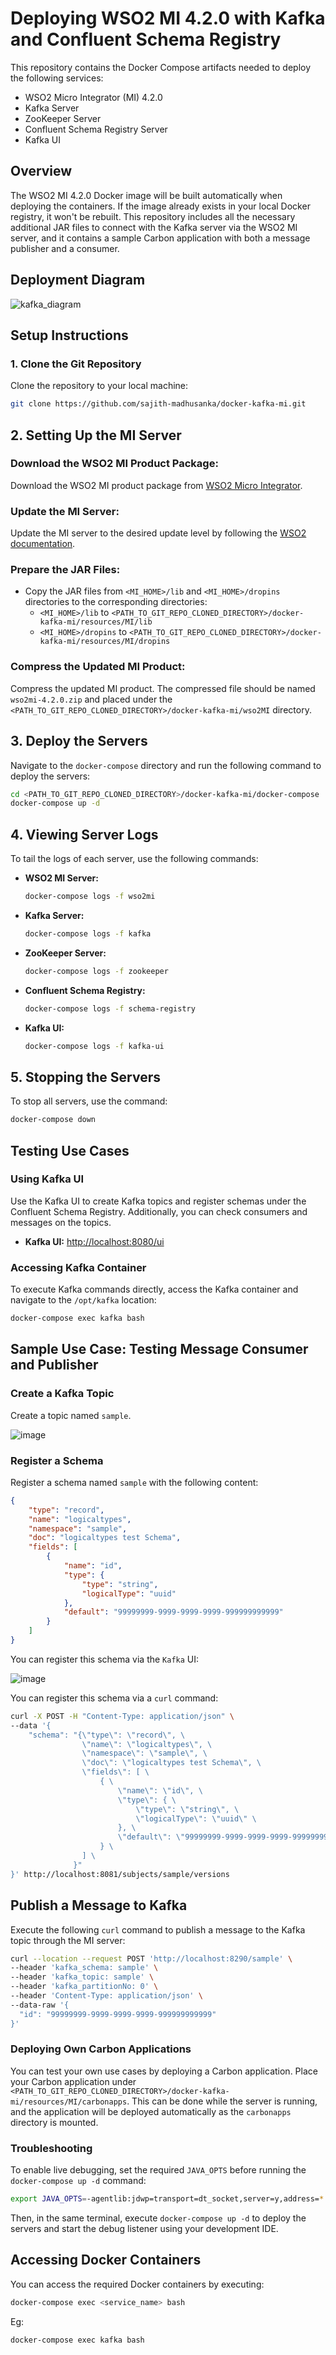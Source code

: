 # Deploying WSO2 MI 4.2.0 with Kafka and Confluent Schema Registry

This repository contains the Docker Compose artifacts needed to deploy the following services:

- WSO2 Micro Integrator (MI) 4.2.0
- Kafka Server
- ZooKeeper Server
- Confluent Schema Registry Server
- Kafka UI

## Overview

The WSO2 MI 4.2.0 Docker image will be built automatically when deploying the containers. If the image already exists in your local Docker registry, it won't be rebuilt. This repository includes all the necessary additional JAR files to connect with the Kafka server via the WSO2 MI server, and it contains a sample Carbon application with both a message publisher and a consumer.

## Deployment Diagram
![kafka_diagram](https://github.com/user-attachments/assets/75875fbc-6478-47b2-b8ad-661d9454f003)


## Setup Instructions

### 1. Clone the Git Repository

Clone the repository to your local machine:

```bash
git clone https://github.com/sajith-madhusanka/docker-kafka-mi.git
```

## 2. Setting Up the MI Server

### Download the WSO2 MI Product Package:
Download the WSO2 MI product package from [WSO2 Micro Integrator](https://wso2.com/micro-integrator/).

### Update the MI Server:
Update the MI server to the desired update level by following the [WSO2 documentation](https://apim.docs.wso2.com/en/4.2.0/install-and-setup/setup/mi-setup/updating-mi/).

### Prepare the JAR Files:

- Copy the JAR files from `<MI_HOME>/lib` and `<MI_HOME>/dropins` directories to the corresponding directories:
  - `<MI_HOME>/lib` to `<PATH_TO_GIT_REPO_CLONED_DIRECTORY>/docker-kafka-mi/resources/MI/lib`
  - `<MI_HOME>/dropins` to `<PATH_TO_GIT_REPO_CLONED_DIRECTORY>/docker-kafka-mi/resources/MI/dropins`

### Compress the Updated MI Product:
Compress the updated MI product. The compressed file should be named `wso2mi-4.2.0.zip` and placed under the `<PATH_TO_GIT_REPO_CLONED_DIRECTORY>/docker-kafka-mi/wso2MI` directory.

## 3. Deploy the Servers

Navigate to the `docker-compose` directory and run the following command to deploy the servers:

```bash
cd <PATH_TO_GIT_REPO_CLONED_DIRECTORY>/docker-kafka-mi/docker-compose
docker-compose up -d
```
## 4. Viewing Server Logs

To tail the logs of each server, use the following commands:

- **WSO2 MI Server:**
    ```bash
    docker-compose logs -f wso2mi
    ```

- **Kafka Server:**
    ```bash
    docker-compose logs -f kafka
    ```

- **ZooKeeper Server:**
    ```bash
    docker-compose logs -f zookeeper
    ```

- **Confluent Schema Registry:**
    ```bash
    docker-compose logs -f schema-registry
    ```

- **Kafka UI:**
    ```bash
    docker-compose logs -f kafka-ui
    ```

## 5. Stopping the Servers

To stop all servers, use the command:

```bash
docker-compose down
```

## Testing Use Cases

### Using Kafka UI

Use the Kafka UI to create Kafka topics and register schemas under the Confluent Schema Registry. Additionally, you can check consumers and messages on the topics.

- **Kafka UI:** [http://localhost:8080/ui](http://localhost:8080/ui)

### Accessing Kafka Container

To execute Kafka commands directly, access the Kafka container and navigate to the `/opt/kafka` location:

```bash
docker-compose exec kafka bash
```

## Sample Use Case: Testing Message Consumer and Publisher

### Create a Kafka Topic

Create a topic named `sample`.

![image](https://github.com/user-attachments/assets/928a120b-a934-42b1-91f9-adfe75d29847)



### Register a Schema

Register a schema named `sample` with the following content:

```json
{
    "type": "record",
    "name": "logicaltypes",
    "namespace": "sample",
    "doc": "logicaltypes test Schema",
    "fields": [
        {
            "name": "id",
            "type": {
                "type": "string",
                "logicalType": "uuid"
            },
            "default": "99999999-9999-9999-9999-999999999999"
        }
    ]
}
```
You can register this schema via the `Kafka` UI:

![image](https://github.com/user-attachments/assets/d488f98b-eab6-4e70-8de9-95b46846e2be)


You can register this schema via a `curl` command:

```bash
curl -X POST -H "Content-Type: application/json" \
--data '{
    "schema": "{\"type\": \"record\", \
                \"name\": \"logicaltypes\", \
                \"namespace\": \"sample\", \
                \"doc\": \"logicaltypes test Schema\", \
                \"fields\": [ \
                    { \
                        \"name\": \"id\", \
                        \"type\": { \
                            \"type\": \"string\", \
                            \"logicalType\": \"uuid\" \
                        }, \
                        \"default\": \"99999999-9999-9999-9999-999999999999\" \
                    } \
                ] \
              }"
}' http://localhost:8081/subjects/sample/versions
```
## Publish a Message to Kafka

Execute the following `curl` command to publish a message to the Kafka topic through the MI server:

```bash
curl --location --request POST 'http://localhost:8290/sample' \
--header 'kafka_schema: sample' \
--header 'kafka_topic: sample' \
--header 'kafka_partitionNo: 0' \
--header 'Content-Type: application/json' \
--data-raw '{
  "id": "99999999-9999-9999-9999-999999999999"
}'
```

### Deploying Own Carbon Applications

You can test your own use cases by deploying a Carbon application. Place your Carbon application under `<PATH_TO_GIT_REPO_CLONED_DIRECTORY>/docker-kafka-mi/resources/MI/carbonapps`. This can be done while the server is running, and the application will be deployed automatically as the `carbonapps` directory is mounted.

### Troubleshooting

To enable live debugging, set the required `JAVA_OPTS` before running the `docker-compose up -d` command:

```bash
export JAVA_OPTS=-agentlib:jdwp=transport=dt_socket,server=y,address=*:5005
```

Then, in the same terminal, execute `docker-compose up -d` to deploy the servers and start the debug listener using your development IDE.

## Accessing Docker Containers

You can access the required Docker containers by executing:

```bash
docker-compose exec <service_name> bash
```
Eg:
```bash
docker-compose exec kafka bash
```


















